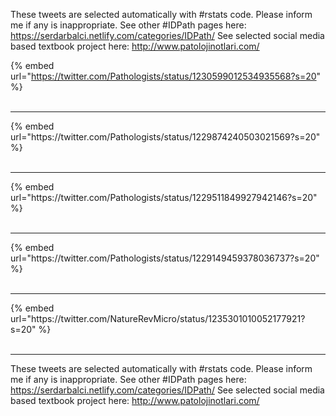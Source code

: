 

These tweets are selected automatically with #rstats code. Please inform me if any is inappropriate.
See other #IDPath pages here: https://serdarbalci.netlify.com/categories/IDPath/ 
See selected social media based textbook project here: http://www.patolojinotlari.com/

{% embed url="https://twitter.com/Pathologists/status/1230599012534935568?s=20" %}<br>
<br>
<hr>
{% embed url="https://twitter.com/Pathologists/status/1229874240503021569?s=20" %}<br>
<br>
<hr>
{% embed url="https://twitter.com/Pathologists/status/1229511849927942146?s=20" %}<br>
<br>
<hr>
{% embed url="https://twitter.com/Pathologists/status/1229149459378036737?s=20" %}<br>
<br>
<hr>
{% embed url="https://twitter.com/NatureRevMicro/status/1235301010052177921?s=20" %}<br>
<br>
<hr>


These tweets are selected automatically with #rstats code. Please inform me if any is inappropriate.
See other #IDPath pages here: https://serdarbalci.netlify.com/categories/IDPath/ 
See selected social media based textbook project here: http://www.patolojinotlari.com/
